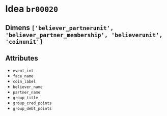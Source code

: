 # Idea `br00020`

## Dimens `['believer_partnerunit', 'believer_partner_membership', 'believerunit', 'coinunit']`

## Attributes
- `event_int`
- `face_name`
- `coin_label`
- `believer_name`
- `partner_name`
- `group_title`
- `group_cred_points`
- `group_debt_points`
